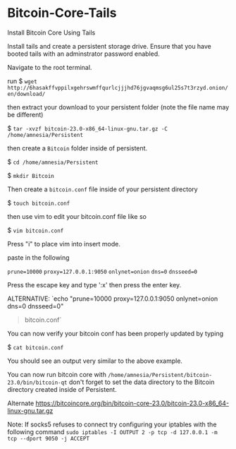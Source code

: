 # Bitcoin-Core-Tails
Install Bitcoin Core Using Tails


Install tails and create a persistent storage drive. Ensure that you have booted tails with an adminstrator password enabled.

Navigate to the root terminal.


run 
$ `wget http://6hasakffvppilxgehrswmffqurlcjjjhd76jgvaqmsg6ul25s7t3rzyd.onion/en/download/`

then extract your download to your persistent folder (note the file name may be different)

$ `tar -xvzf bitcoin-23.0-x86_64-linux-gnu.tar.gz -C /home/amnesia/Persistent`

then create a `Bitcoin` folder inside of persistent. 

$ `cd /home/amnesia/Persistent`

$ `mkdir Bitcoin`

Then create a `bitcoin.conf` file inside of your persistent directory

$ `touch bitcoin.conf`

then use vim to edit your bitcoin.conf file like so

$ `vim bitcoin.conf`

Press "i" to place vim into insert mode. 

paste in the following 

`prune=10000`
`proxy=127.0.0.1:9050`
`onlynet=onion`
`dns=0`
`dnsseed=0`

Press the escape key and type ':x' then press the enter key.

ALTERNATIVE:
`echo
"prune=10000
proxy=127.0.0.1:9050
onlynet=onion
dns=0
dnsseed=0"
> bitcoin.conf`

You can now verify your bitcoin conf has been properly updated by typing

$ `cat bitcoin.conf`

You should see an output very similar to the above example. 

You can now run bitcoin core with
`/home/amnesia/Persistent/bitcoin-23.0/bin/bitcoin-qt`
don't forget to set the data directory to the Bitcoin directory created inside of Persistent.


Alternate
https://bitcoincore.org/bin/bitcoin-core-23.0/bitcoin-23.0-x86_64-linux-gnu.tar.gz

Note: If socks5 refuses to connect try configuring your iptables with the following command
`sudo iptables -I OUTPUT 2 -p tcp -d 127.0.0.1 -m tcp --dport 9050 -j ACCEPT`
